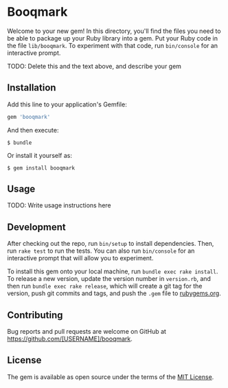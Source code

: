 # Booqmark

Welcome to your new gem! In this directory, you'll find the files you need to be able to package up your Ruby library into a gem. Put your Ruby code in the file `lib/booqmark`. To experiment with that code, run `bin/console` for an interactive prompt.

TODO: Delete this and the text above, and describe your gem

## Installation

Add this line to your application's Gemfile:

```ruby
gem 'booqmark'
```

And then execute:

    $ bundle

Or install it yourself as:

    $ gem install booqmark

## Usage

TODO: Write usage instructions here

## Development

After checking out the repo, run `bin/setup` to install dependencies. Then, run `rake test` to run the tests. You can also run `bin/console` for an interactive prompt that will allow you to experiment.

To install this gem onto your local machine, run `bundle exec rake install`. To release a new version, update the version number in `version.rb`, and then run `bundle exec rake release`, which will create a git tag for the version, push git commits and tags, and push the `.gem` file to [rubygems.org](https://rubygems.org).

## Contributing

Bug reports and pull requests are welcome on GitHub at https://github.com/[USERNAME]/booqmark.


## License

The gem is available as open source under the terms of the [MIT License](http://opensource.org/licenses/MIT).

